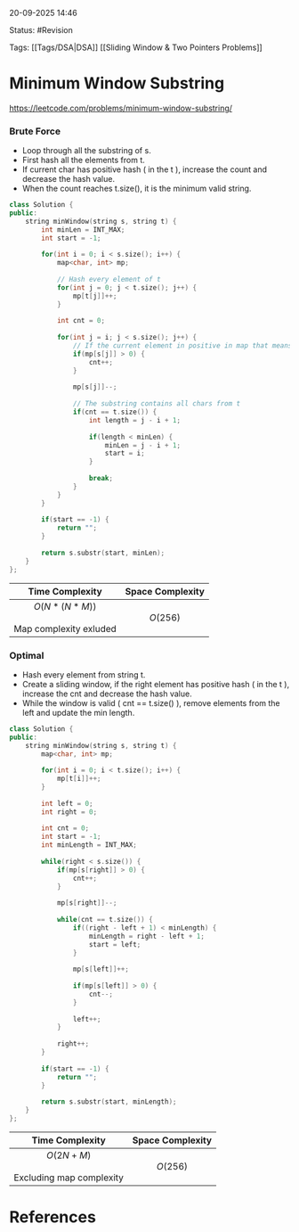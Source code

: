 20-09-2025  14:46

Status: #Revision 

Tags: [[Tags/DSA|DSA]] [[Sliding Window & Two Pointers Problems]]

# Minimum Window Substring

https://leetcode.com/problems/minimum-window-substring/

### Brute Force

- Loop through all the substring of s.
- First hash all the elements from t.
- If current char has positive hash ( in the t ), increase the count and decrease the hash value.
- When the count reaches t.size(), it is the minimum valid string.

```cpp
class Solution {
public:
    string minWindow(string s, string t) {
        int minLen = INT_MAX;
        int start = -1;
        
        for(int i = 0; i < s.size(); i++) {
            map<char, int> mp;
            
            // Hash every element of t
            for(int j = 0; j < t.size(); j++) {
                mp[t[j]]++;
            }
            
            int cnt = 0;
            
            for(int j = i; j < s.size(); j++) {
                // If the current element in positive in map that means it is in t
                if(mp[s[j]] > 0) {
                    cnt++;
                }
                
                mp[s[j]]--;
                
                // The substring contains all chars from t
                if(cnt == t.size()) {
                    int length = j - i + 1;
                    
                    if(length < minLen) {
                        minLen = j - i + 1;
                        start = i;
                    }
                    
                    break;
                }
            }
        }
        
        if(start == -1) {
            return "";
        }
        
        return s.substr(start, minLen); 
    }
};
```

|              **Time Complexity**               | **Space Complexity** |
| :--------------------------------------------: | :------------------: |
| $O(N * (N * M))$<br><br>Map complexity exluded |       $O(256)$       |


### Optimal

- Hash every element from string t.
- Create a sliding window, if the right element has positive hash ( in the t ), increase the cnt and decrease the hash value.
- While the window is valid ( cnt == t.size() ), remove elements from the left and update the min length.

```cpp
class Solution {
public:
    string minWindow(string s, string t) {
        map<char, int> mp;
        
        for(int i = 0; i < t.size(); i++) {
            mp[t[i]]++;
        }
        
        int left = 0;
        int right = 0;
        
        int cnt = 0;
        int start = -1;
        int minLength = INT_MAX;
        
        while(right < s.size()) {
            if(mp[s[right]] > 0) {
                cnt++;
            }
            
            mp[s[right]]--;
            
            while(cnt == t.size()) {
                if((right - left + 1) < minLength) {
                    minLength = right - left + 1;
                    start = left;
                }
                
                mp[s[left]]++;
                
                if(mp[s[left]] > 0) {
                    cnt--;
                }
                
                left++;
            }
            
            right++;
        }
        
        if(start == -1) {
            return "";
        }
        
        return s.substr(start, minLength);
    }
};
```

|             **Time Complexity**             | **Space Complexity** |
| :-----------------------------------------: | :------------------: |
| $O(2N + M)$<br><br>Excluding map complexity |       $O(256)$       |





# References